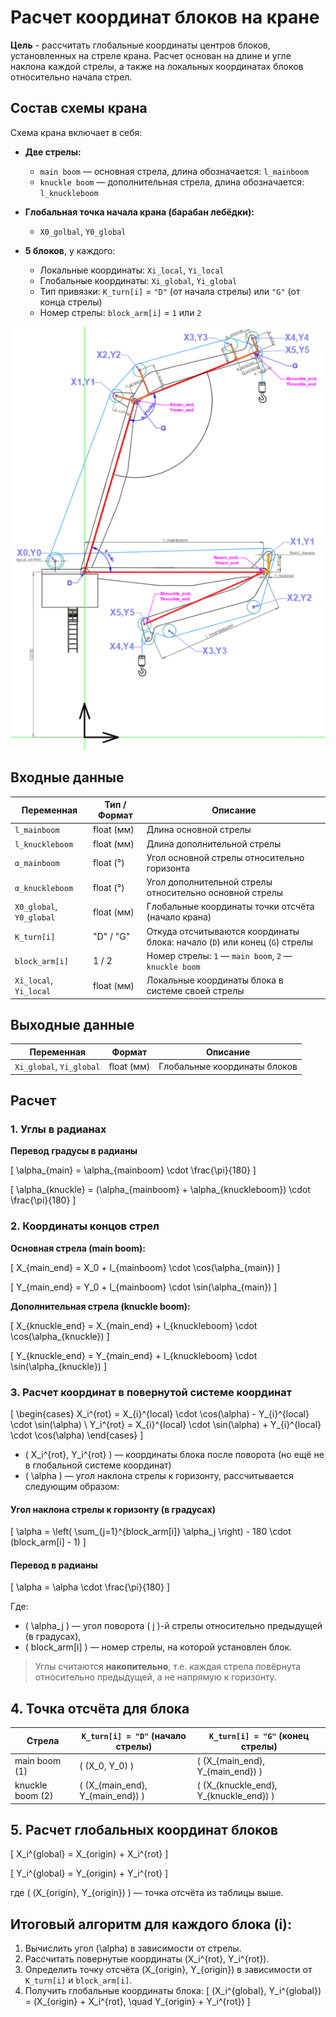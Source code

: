# Расчет координат блоков на кране

**Цель** - рассчитать глобальные координаты центров блоков, установленных на стреле крана. Расчет основан на длине и угле наклона каждой стрелы, а также на локальных координатах блоков относительно начала стрел.

## Состав схемы крана
Схема крана включает в себя:

- **Две стрелы:**
  - `main boom` — основная стрела, длина обозначается: `l_mainboom`
  - `knuckle boom` — дополнительная стрела, длина обозначается: `l_knuckleboom`

- **Глобальная точка начала крана (барабан лебёдки):**
  - `X0_golbal`, `Y0_global`

- **5 блоков**, у каждого:
  - Локальные координаты: `Xi_local`, `Yi_local`
  - Глобальные координаты: `Xi_global`, `Yi_global`
  - Тип привязки: `K_turn[i]` = `"D"` (от начала стрелы) или `"G"` (от конца стрелы)
  - Номер стрелы: `block_arm[i]` = `1` или `2`

![Alt text to image](/assets/algorithm/update.png)
## Входные данные

| Переменная         | Тип / Формат           | Описание                                                       |
|--------------------|------------------------|-----------------------------------------------------------------|
| `l_mainboom`       | float (мм)             | Длина основной стрелы                                          |
| `l_knuckleboom`    | float (мм)             | Длина дополнительной стрелы                                    |
| `α_mainboom`       | float (°)              | Угол основной стрелы относительно горизонта                    |
| `α_knuckleboom`    | float (°)              | Угол дополнительной стрелы относительно основной стрелы        |
| `X0_global`, `Y0_global`| float (мм)             | Глобальные координаты точки отсчёта (начало крана)             |
| `K_turn[i]`         | "D" / "G"              | Откуда отсчитываются координаты блока: начало (`D`) или конец (`G`) стрелы |
| `block_arm[i]`     | 1 / 2                  | Номер стрелы: `1` — `main boom`, `2` — `knuckle boom`          |
| `Xi_local`, `Yi_local` | float (мм)         | Локальные координаты блока в системе своей стрелы              |


## Выходные данные

| Переменная  | Формат                | Описание                     |
| ----------- | --------------------- | ---------------------------- |
| `Xi_global`, `Yi_global` | float (мм)  | Глобальные координаты блоков |

## Расчет

### 1. Углы в радианах

**Перевод градусы в радианы** 

\[
\alpha_{main} = \alpha_{mainboom} \cdot \frac{\pi}{180}
\]

\[
\alpha_{knuckle} = (\alpha_{mainboom} + \alpha_{knuckleboom}) \cdot \frac{\pi}{180}
\]
### 2. Координаты концов стрел 
**Основная стрела (main boom):**

\[
X_{main\_end} = X_0 + l_{mainboom} \cdot \cos(\alpha_{main})
\]

\[
Y_{main\_end} = Y_0 + l_{mainboom} \cdot \sin(\alpha_{main})
\]

**Дополнительная стрела (knuckle boom):**

\[
X_{knuckle\_end} = X_{main\_end} + l_{knuckleboom} \cdot \cos(\alpha_{knuckle})
\]

\[
Y_{knuckle\_end} = Y_{main\_end} + l_{knuckleboom} \cdot \sin(\alpha_{knuckle})
\]

### 3. Расчет координат в повернутой системе координат

\[
\begin{cases}
X_i^{rot} = X_{i}^{local} \cdot \cos(\alpha) - Y_{i}^{local} \cdot \sin(\alpha) \\
Y_i^{rot} = X_{i}^{local} \cdot \sin(\alpha) + Y_{i}^{local} \cdot \cos(\alpha)
\end{cases}
\]

- \( X_i^{rot}, Y_i^{rot} \) — координаты блока после поворота (но ещё не в глобальной системе координат)
- \( \alpha \) — угол наклона стрелы к горизонту, рассчитывается следующим образом:

#### Угол наклона стрелы к горизонту (в градусах)

\[
\alpha = \left( \sum_{j=1}^{block\_arm[i]} \alpha_j \right) - 180 \cdot (block\_arm[i] - 1)
\]

#### Перевод в радианы

\[
\alpha = \alpha \cdot \frac{\pi}{180}
\]

Где:
- \( \alpha_j \) — угол поворота \( j \)-й стрелы относительно предыдущей (в градусах),
- \( block\_arm[i] \) — номер стрелы, на которой установлен блок.

> Углы считаются **накопительно**, т.е. каждая стрела повёрнута относительно предыдущей, а не напрямую к горизонту.


## 4. Точка отсчёта для блока

| Стрела         | `K_turn[i] = "D"` (начало стрелы)         | `K_turn[i] = "G"` (конец стрелы)           |
|----------------|-------------------------------------------|--------------------------------------------|
| main boom (1)  | \( (X_0, Y_0) \)                          | \( (X_{main\_end}, Y_{main\_end}) \)       |
| knuckle boom (2)| \( (X_{main\_end}, Y_{main\_end}) \)     | \( (X_{knuckle\_end}, Y_{knuckle\_end}) \) |


## 5. Расчет глобальных координат блоков

\[
X_i^{global} = X_{origin} + X_i^{rot}
\]

\[
Y_i^{global} = Y_{origin} + Y_i^{rot}
\]

где \( (X_{origin}, Y_{origin}) \) — точка отсчёта из таблицы выше.

## Итоговый алгоритм для каждого блока \(i\):

1. Вычислить угол \(\alpha\) в зависимости от стрелы.
2. Рассчитать повернутые координаты \(X_i^{rot}, Y_i^{rot}\).
3. Определить точку отсчёта \(X_{origin}, Y_{origin}\) в зависимости от `K_turn[i]` и `block_arm[i]`.
4. Получить глобальные координаты блока:
\[
(X_i^{global}, Y_i^{global}) = (X_{origin} + X_i^{rot}, \quad Y_{origin} + Y_i^{rot})
\]



